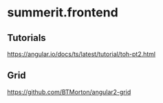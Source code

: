 # summerit.frontend

<h2>Tutorials</h2>

https://angular.io/docs/ts/latest/tutorial/toh-pt2.html

## Grid
https://github.com/BTMorton/angular2-grid

